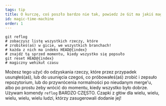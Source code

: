 ```yaml
---
tags: tip
title: O kurczę, coś poszło bardzo nie tak, powiedz że Git ma jakiś magiczny wehikuł czasu!?!
id: magic-time-machine
order: 1
---
```


```git
git reflog
# zobaczysz listę wszystkich rzeczy, które
# zrobiłeś(aś) w gicie, we wszystkich branchach!
# każda z nich ma indeks HEAD@{index}
# znajdź tą sprzed momentu, kiedy wszystko się popsuło
git reset HEAD@{index}
# magiczny wehikuł czasu
```

Możesz tego użyć do odzyskania rzeczy, które przez przypadek usunąłeś(aś), lub do usunięcia czegoś, co próbowałeś(aś) zrobić i zepsuło repozytorium, lub do przywrócenia normalności po nieudanym merge'u, albo po prostu żeby wrócić do momentu, kiedy wszystko było dobrze. Używam komendy `reflog` BARDZO CZĘSTO. Czapki z głów dla wielu, wielu, wielu, wielu, wielu ludzi, którzy zasugerowali dodanie jej!